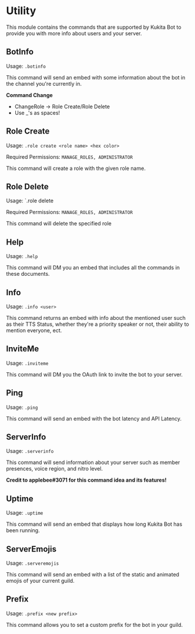 # Utility

This module contains the commands that are supported by Kukita Bot to provide you with more info about users and your server.

## BotInfo

Usage: `.botinfo`

This command will send an embed with some information about the bot in the channel you're currently in.

**Command Change**

* ChangeRole -&gt; Role Create/Role Delete
* Use \_'s as spaces!

## Role Create

Usage: `.role create <role name> <hex color>`

Required Permissions: `MANAGE_ROLES, ADMINISTRATOR`

This command will create a role with the given role name.

## Role Delete

Usage: \`.role delete 

Required Permissions: `MANAGE_ROLES, ADMINISTRATOR`

This command will delete the specified role

## Help

Usage: `.help`

This command will DM you an embed that includes all the commands in these documents.

## Info

Usage: `.info <user>`

This command returns an embed with info about the mentioned user such as their TTS Status, whether they're a priority speaker or not, their ability to mention everyone, ect.

## InviteMe

Usage: `.inviteme`

This command will DM you the OAuth link to invite the bot to your server.

## Ping

Usage: `.ping`

This command will send an embed with the bot latency and API Latency.

## ServerInfo

Usage: `.serverinfo`

This command will send information about your server such as member presences, voice region, and nitro level.

**Credit to applebee\#3071 for this command idea and its features!**

## Uptime

Usage: `.uptime`

This command will send an embed that displays how long Kukita Bot has been running.

## ServerEmojis

Usage: `.serveremojis`

This command will send an embed with a list of the static and animated emojis of your current guild.

## Prefix

Usage: `.prefix <new prefix>`

This command allows you to set a custom prefix for the bot in your guild.

